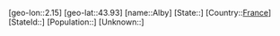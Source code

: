 ﻿---
location: [43.93,2.15]
type: City
tags:
- geo/City


SpocWebEntityId: 28718
isDeleted: false
confidential: public

---
[geo-lon::2.15]
[geo-lat::43.93]
[name::Alby]
[State::]
[Country::[France](geo/Continent/Europe/France.md)]
[StateId::]
[Population::]
[Unknown::]

